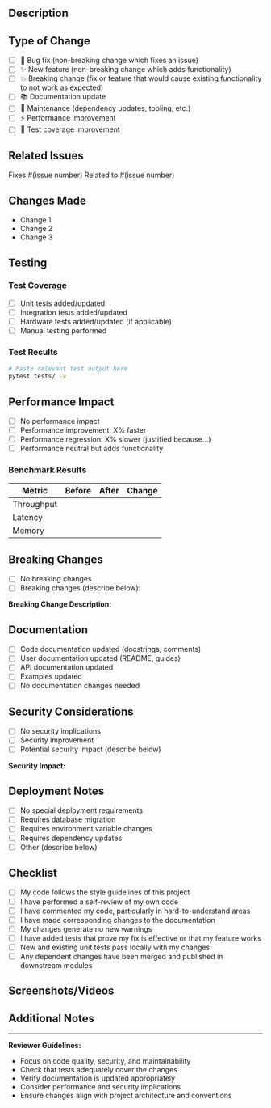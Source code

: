 ## Description
<!-- Provide a clear and concise description of what this PR does -->

## Type of Change
<!-- Mark the relevant option with an "x" -->
- [ ] 🐛 Bug fix (non-breaking change which fixes an issue)
- [ ] ✨ New feature (non-breaking change which adds functionality)
- [ ] 💥 Breaking change (fix or feature that would cause existing functionality to not work as expected)
- [ ] 📚 Documentation update
- [ ] 🔧 Maintenance (dependency updates, tooling, etc.)
- [ ] ⚡ Performance improvement
- [ ] 🧪 Test coverage improvement

## Related Issues
<!-- Link any related issues -->
Fixes #(issue number)
Related to #(issue number)

## Changes Made
<!-- List the specific changes made in this PR -->
- Change 1
- Change 2
- Change 3

## Testing
<!-- Describe the testing you've performed -->

### Test Coverage
- [ ] Unit tests added/updated
- [ ] Integration tests added/updated
- [ ] Hardware tests added/updated (if applicable)
- [ ] Manual testing performed

### Test Results
```bash
# Paste relevant test output here
pytest tests/ -v
```

## Performance Impact
<!-- If applicable, describe any performance impact -->
- [ ] No performance impact
- [ ] Performance improvement: X% faster
- [ ] Performance regression: X% slower (justified because...)
- [ ] Performance neutral but adds functionality

### Benchmark Results
<!-- If applicable, include benchmark comparisons -->
| Metric | Before | After | Change |
|--------|--------|--------|---------|
| Throughput | | | |
| Latency | | | |
| Memory | | | |

## Breaking Changes
<!-- If this includes breaking changes, describe them -->
- [ ] No breaking changes
- [ ] Breaking changes (describe below):

**Breaking Change Description:**
<!-- Describe what breaks and how users should migrate -->

## Documentation
<!-- Documentation changes -->
- [ ] Code documentation updated (docstrings, comments)
- [ ] User documentation updated (README, guides)
- [ ] API documentation updated
- [ ] Examples updated
- [ ] No documentation changes needed

## Security Considerations
<!-- Any security implications of this change -->
- [ ] No security implications
- [ ] Security improvement
- [ ] Potential security impact (describe below)

**Security Impact:**
<!-- Describe any security considerations -->

## Deployment Notes
<!-- Any special deployment considerations -->
- [ ] No special deployment requirements
- [ ] Requires database migration
- [ ] Requires environment variable changes
- [ ] Requires dependency updates
- [ ] Other (describe below)

## Checklist
<!-- Mark completed items with an "x" -->
- [ ] My code follows the style guidelines of this project
- [ ] I have performed a self-review of my own code
- [ ] I have commented my code, particularly in hard-to-understand areas
- [ ] I have made corresponding changes to the documentation
- [ ] My changes generate no new warnings
- [ ] I have added tests that prove my fix is effective or that my feature works
- [ ] New and existing unit tests pass locally with my changes
- [ ] Any dependent changes have been merged and published in downstream modules

## Screenshots/Videos
<!-- If applicable, add screenshots or videos to demonstrate the change -->

## Additional Notes
<!-- Any additional information that reviewers should know -->

---

**Reviewer Guidelines:**
- Focus on code quality, security, and maintainability
- Check that tests adequately cover the changes
- Verify documentation is updated appropriately
- Consider performance and security implications
- Ensure changes align with project architecture and conventions